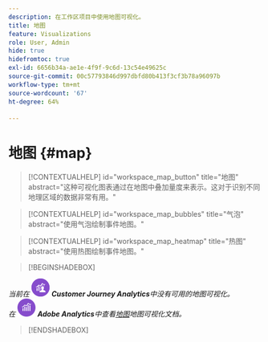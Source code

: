 ```yaml
---
description: 在工作区项目中使用地图可视化。
title: 地图
feature: Visualizations
role: User, Admin
hide: true
hidefromtoc: true
exl-id: 6656b34a-ae1e-4f9f-9c6d-13c54e49625c
source-git-commit: 00c57793846d997dbfd80b413f3cf3b78a96097b
workflow-type: tm+mt
source-wordcount: '67'
ht-degree: 64%

---
```


# 地图 {#map}

<!-- markdownlint-disable MD034 -->

>[!CONTEXTUALHELP]
>id="workspace_map_button"
>title="地图"
>abstract="这种可视化图表通过在地图中叠加量度来表示。这对于识别不同地理区域的数据非常有用。"

<!-- markdownlint-enable MD034 -->

<!-- markdownlint-disable MD034 -->

>[!CONTEXTUALHELP]
>id="workspace_map_bubbles"
>title="气泡"
>abstract="使用气泡绘制事件地图。"

<!-- markdownlint-enable MD034 -->

<!-- markdownlint-disable MD034 -->

>[!CONTEXTUALHELP]
>id="workspace_map_heatmap"
>title="热图"
>abstract="使用热图绘制事件地图。"

<!-- markdownlint-enable MD034 -->

>[!BEGINSHADEBOX]

_当前在_ ![CustomerJourneyAnalytics](/help/assets/icons/CustomerJourneyAnalytics.svg) _**Customer Journey Analytics**&#x200B;中没有可用的地图可视化。_<br/>_在_ ![AdobeAnalytics](/help/assets/icons/AdobeAnalytics.svg) _**Adobe Analytics**&#x200B;中查看[地图](https://experienceleague.adobe.com/en/docs/analytics/analyze/analysis-workspace/visualizations/map-visualization)地图可视化文档。_

>[!ENDSHADEBOX]
